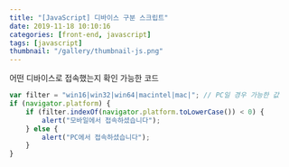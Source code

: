 ```yaml
---
title: "[JavaScript] 디바이스 구분 스크립트"
date: 2019-11-18 10:10:16
categories: [front-end, javascript]
tags: [javascript]
thumbnail: "/gallery/thumbnail-js.png"
---
```


어떤 디바이스로 접속했는지 확인 가능한 코드

```javascript
var filter = "win16|win32|win64|macintel|mac|"; // PC일 경우 가능한 값
if (navigator.platform) {
    if (filter.indexOf(navigator.platform.toLowerCase()) < 0) {
        alert("모바일에서 접속하셨습니다");
    } else {
        alert("PC에서 접속하셨습니다");
    }
}
```
